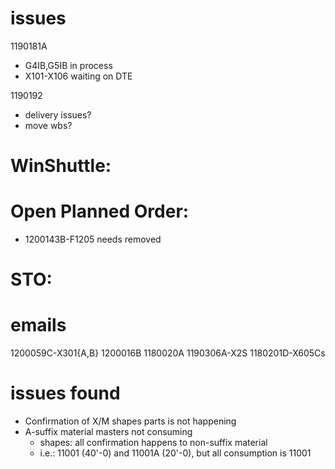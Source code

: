 
# issues

1190181A
* G4IB,G5IB in process
* X101-X106 waiting on DTE

1190192
* delivery issues?
* move wbs?

# WinShuttle:



# Open Planned Order:
* 1200143B-F1205 needs removed

# STO:

# emails
1200059C-X301{A,B}
1200016B
1180020A
1190306A-X2S
1180201D-X605Cs


# issues found
* Confirmation of X/M shapes parts is not happening
* A-suffix material masters not consuming
    * shapes: all confirmation happens to non-suffix material
    * i.e.: 11001 (40'-0) and 11001A (20'-0), but all consumption is 11001